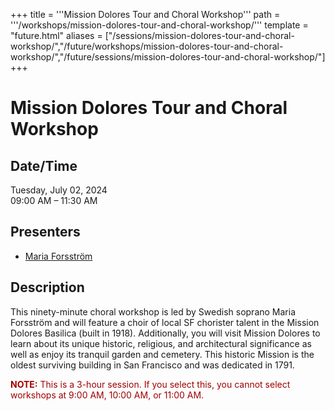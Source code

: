 +++
title = '''Mission Dolores Tour and Choral Workshop'''
path = '''/workshops/mission-dolores-tour-and-choral-workshop/'''
template = "future.html"
aliases = ["/sessions/mission-dolores-tour-and-choral-workshop/","/future/workshops/mission-dolores-tour-and-choral-workshop/","/future/sessions/mission-dolores-tour-and-choral-workshop/"]
+++

<h1>Mission Dolores Tour and Choral Workshop</h1>

<h2>Date/Time</h2>
<p>Tuesday, July 02, 2024<br>
09:00 AM – 11:30 AM</p>
<h2>Presenters</h2>
<ul>
<li><a href="/presenters/maria-forsström/">Maria Forsström</a></li>
</ul>
<h2>Description</h2>

<div class="ag87-crtemvc-hsbk"><div class="css-vsf5of"><p class="carina-rte-public-DraftStyleDefault-block">This ninety-minute choral workshop is led by Swedish soprano Maria Forsström and will feature a choir of local SF chorister talent in the Mission Dolores Basilica (built in 1918). Additionally, you will visit Mission Dolores to learn about its unique historic, religious, and architectural significance as well as enjoy its tranquil garden and cemetery. This historic Mission is the oldest surviving building in San Francisco and was dedicated in 1791.</p><p class="carina-rte-public-DraftStyleDefault-block"><span style="color: rgb(160,0,0);"><span style="font-weight: bold;">NOTE:</span> This is a 3-hour session. If you select this, you cannot select workshops at 9:00 AM, 10:00 AM, or 11:00 AM.</span></p></div></div>


